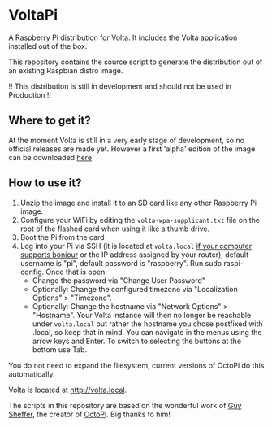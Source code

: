 # VoltaPi
A Raspberry Pi distribution for Volta. It includes the Volta application installed out of the box. 

This repository contains the source script to generate the distribution out of an existing Raspbian distro image.

!! This distribution is still in development and should not be used in Production !!

## Where to get it?
At the moment Volta is still in a very early stage of development, so no official releases are made yet. However a first 'alpha' edition of the image can be downloaded [here](http://volta.azuya.studio/voltapi-stretch-lite-0.1.0.zip)

## How to use it?

1. Unzip the image and install it to an SD card like any other Raspberry Pi image.
2. Configure your WiFi by editing the `volta-wpa-supplicant.txt` file on the root of the flashed card when using it like a thumb drive.
3. Boot the Pi from the card
4. Log into your Pi via SSH (it is located at `volta.local` [if your computer supports bonjour](https://learn.adafruit.com/bonjour-zeroconf-networking-for-windows-and-linux/overview) or the IP address assigned by your router), default username is "pi", default password is "raspberry". Run sudo raspi-config. Once that is open:
    - Change the password via "Change User Password"
    - Optionally: Change the configured timezone via "Localization Options" > "Timezone".
    - Optionally: Change the hostname via "Network Options" > "Hostname". Your Volta instance will then no longer be reachable under `volta.local` but rather the hostname you chose postfixed with .local, so keep that in mind.
  You can navigate in the menus using the arrow keys and Enter. To switch to selecting the buttons at the bottom use Tab.

  You do not need to expand the filesystem, current versions of OctoPi do this automatically.

Volta is located at http://volta.local. 

The scripts in this repository are based on the wonderful work of [Guy Sheffer](https://github.com/guysoft), the creator of [OctoPi](https://github.com/guysoft/OctoPi). Big thanks to him!
